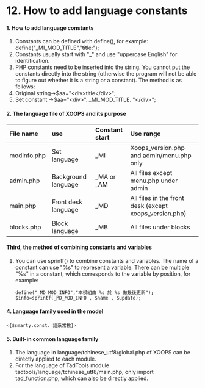 # 12. How to add language constants

#### 1. How to add language constants

1. Constants can be defined with define\(\), for example: define\("\_MI\_MOD\_TITLE","title:"\);
2. Constants usually start with "\_" and use "uppercase English" for identification.
3. PHP constants need to be inserted into the string. You cannot put the constants directly into the string \(otherwise the program will not be able to figure out whether it is a string or a constant\). The method is as follows:
4. Original string→$aa="&lt;div&gt;title&lt;/div&gt;";
5. Set constant →$aa="&lt;div&gt;". \_MI\_MOD\_TITLE. "&lt;/div&gt;";

#### 2. The language file of XOOPS and its purpose

| File name | use | Constant start | Use range |
| :--- | :--- | :--- | :--- |
| modinfo.php | Set language | \_MI | Xoops\_version.php and admin/menu.php only |
| admin.php | Background language | \_MA or \_AM | All files except menu.php under admin |
| main.php | Front desk language | \_MD | All files in the front desk \(except xoops\_version.php\) |
| blocks.php | Block language | \_MB | All files under blocks |

#### Third, the method of combining constants and variables

1. You can use sprintf\(\) to combine constants and variables. The name of a constant can use "%s" to represent a variable. There can be multiple "%s" in a constant, which corresponds to the variable by position, for example:

   ```text
   define("_MD_MOD_INFO","本模組由 %s 於 %s 做最後更新");
   $info=sprintf(_MD_MOD_INFO , $name , $update);
   ```

#### 4. Language family used in the model

```text
<{$smarty.const._語系常數}>
```

#### 5. Built-in common language family

1. The language in language/tchinese\_utf8/global.php of XOOPS can be directly applied to each module.
2. For the language of TadTools module tadtools/language/tchinese\_utf8/main.php, only import tad\_function.php, which can also be directly applied.

